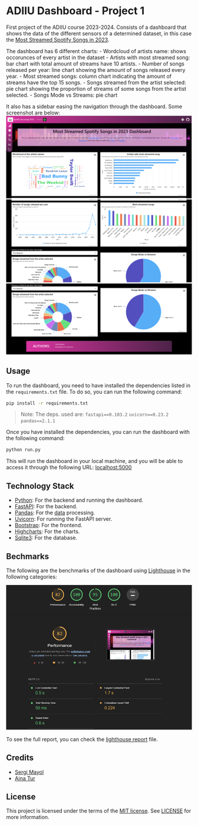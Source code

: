 # ADIIU Dashboard - Project 1

First project of the ADIIU course 2023-2024. Consists of a dashboard that shows the data of the different sensors of a determined dataset, in this case the [Most Streamed Spotify Songs in 2023](https://www.kaggle.com/datasets/nelgiriyewithana/top-spotify-songs-2023).

The dashboard has 6 different charts: 
    - Wordcloud of artists name: shows occorunces of every artist in the dataset
    - Artists with most streamed song: bar chart with total amount of streams have 10 artists.
    - Number of songs released per year: line chart showing the amount of songs released every year.
    - Most streamed songs: column chart indicating the amount of streams have the top 15 songs.
    - Songs streamed from the artist selected: pie chart showing the proportion of streams of some songs from the artist selected.
    - Songs Mode vs Streams: pie chart

It also has a sidebar easing the navigation through the dashboard.
Some screenshot are below: 
![Screenshot](./docs/dashboard1.png)
![Screenshot](./docs/dashboard2.png)
![Screenshot](./docs/dashboard3.png)

## Usage

To run the dashboard, you need to have installed the dependencies listed in the `requirements.txt` file. To do so, you can run the following command:

```bash
pip install -r requirements.txt
```

> Note: The deps. used are: `fastapi==0.103.2` `uvicorn==0.23.2` `pandas==2.1.1`

Once you have installed the dependencies, you can run the dashboard with the following command:

```bash
python run.py
```

This will run the dashboard in your local machine, and you will be able to access it through the following URL: [localhost:5000](http://localhost:5000/)

## Technology Stack

- [Python](https://www.python.org/): For the backend and running the dashboard.
- [FastAPI](https://fastapi.tiangolo.com/): For the backend.
- [Pandas](https://pandas.pydata.org/): For the [data](./server/data/spotify-2023.csv) processing.
- [Uvicorn](https://www.uvicorn.org/): For running the FastAPI server.
- [Bootstrap](https://getbootstrap.com/): For the frontend.
- [Highcharts](https://www.highcharts.com/): For the charts.
- [Sqlite3](https://www.sqlite.org/index.html): For the database.

## Bechmarks

The following are the benchmarks of the dashboard using [Lighthouse](https://developers.google.com/web/tools/lighthouse) in the following categories:

![Lighthouse benchmarks](./docs/lighthouse-benchmarks.png)

To see the full report, you can check the [lighthouse report](./docs/lighthouse-report.html) file.

##  Credits
- [Sergi Mayol](https://github.com/Sergimayol)
- [Aina Tur](https://github.com/AinaT9)

## License

This project is licensed under the terms of the [MIT license](./LICENSE). See [LICENSE](./LICENSE) for more information.
